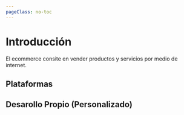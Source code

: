 ```yaml
---
pageClass: no-toc
---
```


# Introducción

El ecommerce consite en vender productos y servicios por medio de internet.

## Plataformas

## Desarollo Propio (Personalizado)
